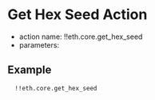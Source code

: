 # Get Hex Seed Action

- action name: !!eth.core.get_hex_seed
- parameters:

## Example

```md
  !!eth.core.get_hex_seed
```
